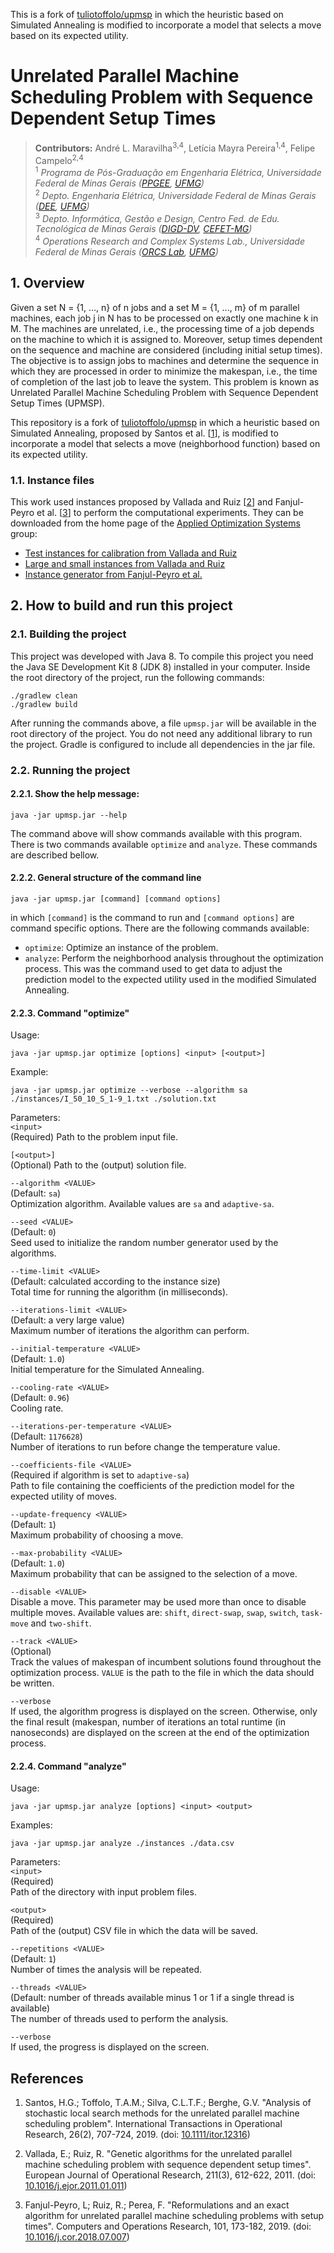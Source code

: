 This is a fork of [tuliotoffolo/upmsp](https://github.com/tuliotoffolo/upmsp) in which the heuristic based on Simulated Annealing is modified to incorporate a model that selects a move based on its expected utility.

# Unrelated Parallel Machine Scheduling Problem with Sequence Dependent Setup Times

> **Contributors:** André L. Maravilha<sup>3,4</sup>, Letícia Mayra Pereira<sup>1,4</sup>, Felipe Campelo<sup>2,4</sup>  
> <sup>1</sup> *Programa de Pós-Graduação em Engenharia Elétrica, Universidade Federal de Minas Gerais ([PPGEE](https://www.ppgee.ufmg.br/), [UFMG](https://www.ufmg.br/))*  
> <sup>2</sup> *Depto. Engenharia Elétrica, Universidade Federal de Minas Gerais ([DEE](http://www.dee.ufmg.br/), [UFMG](https://www.ufmg.br/))*  
> <sup>3</sup> *Depto. Informática, Gestão e Design, Centro Fed. de Edu. Tecnológica de Minas Gerais ([DIGD-DV](http://www.digddv.cefetmg.br/), [CEFET-MG](https://www.cefetmg.br/))*  
> <sup>4</sup> *Operations Research and Complex Systems Lab., Universidade Federal de Minas Gerais ([ORCS Lab](http://orcslab.ppgee.ufmg.br/), [UFMG](https://www.ufmg.br/))*

## 1. Overview

Given a set N = {1, ..., n} of n jobs and a set M = {1, ..., m} of m parallel machines, each job j in N has to be processed on exactly one machine k in M. The machines are unrelated, i.e., the processing time of a job depends on the machine to which it is assigned to. Moreover, setup times dependent on the sequence and machine are considered (including initial setup times). The objective is to assign jobs to machines and determine the sequence in which they are processed in order to minimize the makespan, i.e., the time of completion of the last job to leave the system. This problem is known as Unrelated Parallel Machine Scheduling Problem with Sequence Dependent Setup Times (UPMSP).

This repository is a fork of [tuliotoffolo/upmsp](https://github.com/tuliotoffolo/upmsp) in which a heuristic based on Simulated Annealing, proposed by Santos et al. [[1](#references)], is modified to incorporate a model that selects a move (neighborhood function) based on its expected utility.

### 1.1. Instance files

This work used instances proposed by Vallada and Ruiz [[2](#references)] and Fanjul-Peyro et al. [[3](#references)] to perform the computational experiments. They can be downloaded from the home page of the [Applied Optimization Systems](http://soa.iti.es/problem-instances) group:
* [Test instances for calibration from Vallada and Ruiz](http://soa.iti.es/files/RSDSTCalibration.7z)
* [Large and small instances from Vallada and Ruiz](http://soa.iti.es/files/RSDST.7z)
* [Instance generator from Fanjul-Peyro et al.](http://soa.iti.es/files/Release_Instances_generator_UPMS.zip)


## 2. How to build and run this project

### 2.1. Building the project

This project was developed with Java 8. To compile this project you need the Java SE Development Kit 8 (JDK 8) installed in your computer. Inside the root directory of the project, run the following commands:
```
./gradlew clean
./gradlew build
```

After running the commands above, a file `upmsp.jar` will be available in the root directory of the project. You do not need any additional library to run the project. Gradle is configured to include all dependencies in the jar file.


### 2.2. Running the project

#### 2.2.1. Show the help message:

```
java -jar upmsp.jar --help
```
The command above will show commands available with this program. There is two commands available `optimize` and `analyze`. These commands are described bellow.

#### 2.2.2. General structure of the command line

```
java -jar upmsp.jar [command] [command options]
```  
in which `[command]` is the command to run and `[command options]` are command specific options. There are the following commands available:
* `optimize`: Optimize an instance of the problem.
* `analyze`: Perform the neighborhood analysis throughout the optimization process. This was the command used to get data to adjust the prediction model to the expected utility used in the modified Simulated Annealing.


#### 2.2.3. Command "optimize"

Usage:  
```
java -jar upmsp.jar optimize [options] <input> [<output>]
```

Example:  
```
java -jar upmsp.jar optimize --verbose --algorithm sa ./instances/I_50_10_S_1-9_1.txt ./solution.txt
```

Parameters:  
`<input>`  
(Required)
Path to the problem input file.

`[<output>]`  
(Optional)
Path to the (output) solution file.

`--algorithm <VALUE>`  
(Default: `sa`)  
Optimization algorithm. Available values are `sa` and `adaptive-sa`.

`--seed <VALUE>`  
(Default: `0`)  
Seed used to initialize the random number generator used by the algorithms.

`--time-limit <VALUE>`  
(Default: calculated according to the instance size)  
Total time for running the algorithm (in milliseconds).

`--iterations-limit <VALUE>`  
(Default: a very large value)  
Maximum number of iterations the algorithm can perform.

`--initial-temperature <VALUE>`  
(Default: `1.0`)  
Initial temperature for the Simulated Annealing.

`--cooling-rate <VALUE>`  
(Default: `0.96`)  
Cooling rate.

`--iterations-per-temperature <VALUE>`  
(Default: `1176628`)  
Number of iterations to run before change the temperature value.

`--coefficients-file <VALUE>`  
(Required if algorithm is set to `adaptive-sa`)  
Path to file containing the coefficients of the prediction model for the expected utility of moves.

`--update-frequency <VALUE>`  
(Default: `1`)  
Maximum probability of choosing a move.

`--max-probability <VALUE>`  
(Default: `1.0`)  
Maximum probability that can be assigned to the selection of a move.

`--disable <VALUE>`  
Disable a move. This parameter may be used more than once to disable multiple moves. Available values are: `shift`, `direct-swap`, `swap`, `switch`, `task-move` and `two-shift`.

`--track <VALUE>`  
(Optional)  
Track the values of makespan of incumbent solutions found throughout the optimization process. `VALUE` is the path to the file in which the data should be written.

`--verbose`  
If used, the algorithm progress is displayed on the screen. Otherwise, only the final result (makespan, number of iterations an total runtime (in nanoseconds) are displayed on the screen at the end of the optimization process.

#### 2.2.4. Command "analyze"

Usage:  
```
java -jar upmsp.jar analyze [options] <input> <output>
```

Examples:  
```
java -jar upmsp.jar analyze ./instances ./data.csv
```

Parameters:  
`<input>`  
(Required)  
Path of the directory with input problem files.

`<output>`  
(Required)  
Path of the (output) CSV file in which the data will be saved.

`--repetitions <VALUE>`  
(Default: `1`)  
Number of times the analysis will be repeated.

`--threads <VALUE>`  
(Default: number of threads available minus 1 or 1 if a single thread is available)  
The number of threads used to perform the analysis.

`--verbose`  
If used, the progress is displayed on the screen.


## References

1. Santos, H.G.; Toffolo, T.A.M.; Silva, C.L.T.F.; Berghe, G.V. "Analysis of stochastic local search methods for the unrelated parallel machine scheduling problem". International Transactions in Operational Research, 26(2), 707-724, 2019. (doi: [10.1111/itor.12316](https://doi.org/10.1111/itor.12316))

2. Vallada, E.; Ruiz, R. "Genetic algorithms for the unrelated parallel machine scheduling problem with sequence dependent setup times". European Journal of Operational Research, 211(3), 612-622, 2011. (doi: [10.1016/j.ejor.2011.01.011](https://doi.org/10.1016/j.ejor.2011.01.011))

3. Fanjul-Peyro, L; Ruiz, R.; Perea, F. "Reformulations and an exact algorithm for unrelated parallel machine scheduling problems with setup times". Computers and Operations Research, 101, 173-182, 2019. (doi: [10.1016/j.cor.2018.07.007](https://doi.org/10.1016/j.cor.2018.07.007))
